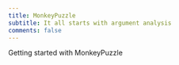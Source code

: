 ```yaml
---
title: MonkeyPuzzle
subtitle: It all starts with argument analysis
comments: false
---
```


Getting started with MonkeyPuzzle
